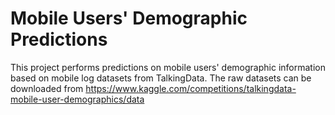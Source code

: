 # Mobile Users' Demographic Predictions
This project performs predictions on mobile users' demographic information based on mobile log datasets from TalkingData. The raw datasets can be downloaded from https://www.kaggle.com/competitions/talkingdata-mobile-user-demographics/data
